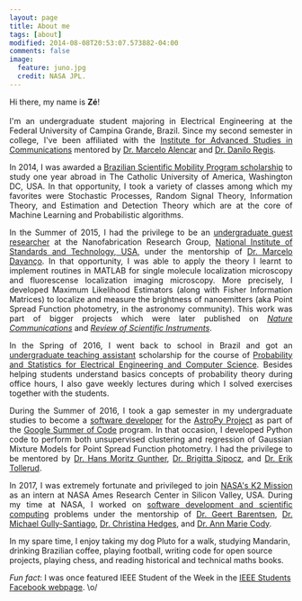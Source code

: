 ```yaml
---
layout: page
title: About me
tags: [about]
modified: 2014-08-08T20:53:07.573882-04:00
comments: false
image:
  feature: juno.jpg
  credit: NASA JPL.
---
```

<p style='text-align: justify;'>
Hi there, my name is <b>Zé</b>!
<br><br>
I'm an undergraduate student majoring in Electrical Engineering at the Federal University of
Campina Grande, Brazil. Since my second semester in college, I've been affiliated with the
<a href="https://www.iecom.org.br">Institute for Advanced Studies in Communications</a> mentored by
<a href="https://scholar.google.com.br/citations?user=NBSmPdAAAAAJ&hl=en">Dr. Marcelo Alencar</a>
and <u>Dr. Danilo Regis</u>.
</p>

<p style='text-align: justify;'>
In 2014, I was awarded a <u>Brazilian Scientific Mobility Program scholarship</u> to study one year abroad
in The Catholic University of America, Washington DC, USA. In that opportunity, I took a variety
of classes among which my favorites were Stochastic Processes, Random Signal Theory, Information
Theory, and Estimation and Detection Theory which are at the core of Machine Learning and
Probabilistic algorithms.
</p>

<p style='text-align: justify;'>
In the Summer of 2015, I had the privilege to be an <u>undergraduate guest researcher</u> at the
Nanofabrication Research Group,
<a href="https://www.nist.gov/cnst">National Institute of Standards and Technology, USA</a>, under
the mentorship of <a href="https://www.nist.gov/people/marcelo-davanco">Dr. Marcelo Davanço</a>.
In that opportunity, I was able to apply the theory I learnt to implement routines in MATLAB for
single molecule localization microscopy and fluorescense localization imaging microscopy.
More precisely, I developed Maximum Likelihood Estimators (along with Fisher Information Matrices)
to localize and measure the brightness of nanoemitters (aka Point Spread Function photometry, in the
astronomy community). This work was part of bigger projects which were later published
on <a href="https://www.nature.com/articles/s41467-017-00987-6.pdf"><i>Nature Communications</i></a>
and <a href="http://aip.scitation.org/doi/full/10.1063/1.4976578"><i>Review of Scientific Instruments</i></a>.
</p>

<p style='text-align: justify;'>
In the Spring of 2016, I went back to school in Brazil and got an <u>undergraduate teaching assistant</u>
scholarship for the course of <u>Probability and Statistics for Electrical Engineering and
Computer Science</u>. Besides helping students understand basics concepts of probability theory
during office hours, I also gave weekly lectures during which I solved exercises together with
the students.
</p>

<p style='text-align: justify;'>
During the Summer of 2016, I took a gap semester in my undergraduate studies to become a
<u>software developer</u> for the <a href="https://www.astropy.org">AstroPy Project</a>
as part of the <a href="https://summerofcode.withgoogle.com">Google Summer of Code</a>
program. In that occasion, I developed Python code to perform both unsupervised
clustering and regression of Gaussian Mixture Models for Point Spread Function
photometry. I had the privilege to be mentored by
<a href="http://space.mit.edu/~guenther/">Dr. Hans Moritz Gunther</a>,
<a href="https://github.com/bsipocz">Dr. Brigitta Sipocz</a>, and
<a href="http://www.stsci.edu/~etollerud/">Dr. Erik Tollerud</a>.
</p>

<p style='text-align: justify;'>
In 2017, I was extremely fortunate and privileged to join
<a href="https://keplerscience.arc.nasa.gov">NASA's K2 Mission</a> as an intern
at NASA Ames Research Center in Silicon Valley, USA. During my time at NASA, I worked on
<a href="https://www.github.com/KeplerGO">software development and scientific
computing</a> problems under the mentorship of <a href="http://geert.io">Dr.
Geert Barentsen</a>, <a href="http://gully.github.io">Dr. Michael Gully-Santiago</a>,
<a href="https://christinasupportsscience.blogspot.com">Dr. Christina Hedges</a>,
and <a href="http://annmariecody.com">Dr. Ann Marie Cody</a>.
</p>

In my spare time, I enjoy taking my dog Pluto for a walk, studying Mandarin,
drinking Brazilian coffee, playing football, writing code for open
source projects, playing chess, and reading historical and technical maths books.

<i>Fun fact</i>: I was once featured IEEE Student of the Week in the
<a href="https://www.facebook.com/IEEEStudents/photos/a.285696968155912.70076.236454509746825/769475893111348/?type=1&theater">IEEE Students Facebook webpage</a>. \o/
